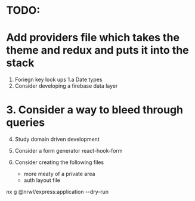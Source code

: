 # TODO:

# Add providers file which takes the theme and redux and puts it into the stack

1. Foriegn key look ups
1.a Date types
2. Consider developing a firebase data layer
# 3. Consider a way to bleed through queries
4. Study domain driven development


5. Consider a form generator react-hook-form
6. Consider creating the following files
    - more meaty of a private area
    - auth layout file


nx g @nrwl/express:application --dry-run